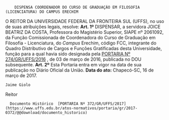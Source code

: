        DISPENSA COORDENADOR DO CURSO DE GRADUAÇÃO EM FILOSOFIA (LICENCIATURA) DO CAMPUS ERECHIM  

 O REITOR DA UNIVERSIDADE FEDERAL DA FRONTEIRA SUL (UFFS), no uso de suas atribuições legais, resolve:   **Art. 1º** DISPENSAR, a servidora JOICE BEATRIZ DA COSTA, Professora do Magistério Superior, SIAPE nº 2061092, da Função Comissionada de Coordenadora do Curso de Graduação em Filosofia - Licenciatura, do *Campus* Erechim, código FCC, integrante do Quadro Distributivo de Cargos e Funções Gratificadas desta Universidade, função para a qual havia sido designada pela [PORTARIA Nº 274/GR/UFFS/2016](https://www.uffs.edu.br/atos-normativos/portaria/gr/2016-0274)  , de 03 de março de 2016, publicada no DOU subsequente.   **Art. 2º** Esta Portaria entra em vigor na data de sua publicação no Diário Oficial da União.      **Data do ato:** Chapecó-SC, 16 de março de 2017.   
 

    Jaime Giolo   
 Reitor 

      Documento Histórico  [PORTARIA Nº 372/GR/UFFS/2017](https://www.uffs.edu.br/atos-normativos/portaria/gr/2017-0372/@@download/documento_historico)     
      